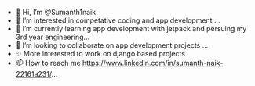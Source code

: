 - 👋 Hi, I’m @Sumanth1naik
- 👀 I’m interested in competative coding and app development  ...
- 🌱 I’m currently learning app development with jetpack and persuing my 3rd year engineering... 
- 💞️ I’m looking to collaborate on app development projects ...
- ✨ More interested to work on django based projects
- 📫 How to reach me https://www.linkedin.com/in/sumanth-naik-22161a231/...

<!---
Sumanth1naik/Sumanth1naik is a ✨ special ✨ repository because its `README.md` (this file) appears on your GitHub profile.
You can click the Preview link to take a look at your changes.
--->
